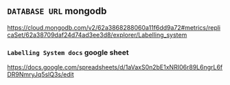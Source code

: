 ## `DATABASE URL` mongodb
https://cloud.mongodb.com/v2/62a3868288060a11f6dd9a72#metrics/replicaSet/62a38709daf24d74ad3ee3d8/explorer/Labelling_system

### `Labelling System docs` google sheet
https://docs.google.com/spreadsheets/d/1aVaxS0n2bE1xNRI06r89L6ngrL6fDR9NmryJq5slQ3s/edit

